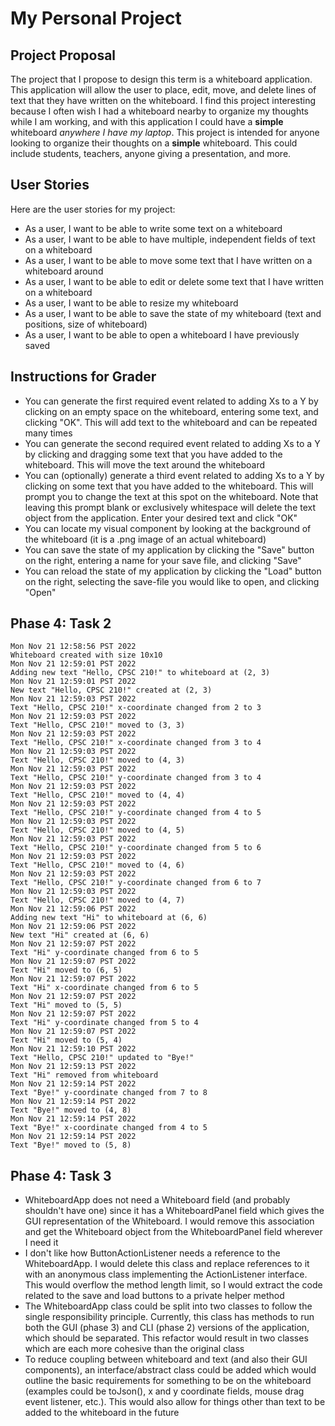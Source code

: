 # My Personal Project
## Project Proposal

The project that I propose to design this term is a whiteboard application. This application will allow the user to
place, edit, move, and delete lines of text that they have written on the whiteboard. I find this project interesting 
because I often wish I had a whiteboard nearby to organize my thoughts while I am working, and with this application I 
could have a **simple** whiteboard *anywhere I have my laptop*. This project is intended for anyone looking to organize
their thoughts on a **simple** whiteboard. This could include students, teachers, anyone giving a presentation,
and more.

## User Stories
Here are the user stories for my project:
- As a user, I want to be able to write some text on a whiteboard
- As a user, I want to be able to have multiple, independent fields of text on a whiteboard
- As a user, I want to be able to move some text that I have written on a whiteboard around
- As a user, I want to be able to edit or delete some text that I have written on a whiteboard
- As a user, I want to be able to resize my whiteboard
- As a user, I want to be able to save the state of my whiteboard (text and positions, size of whiteboard)
- As a user, I want to be able to open a whiteboard I have previously saved

## Instructions for Grader
- You can generate the first required event related to adding Xs to a Y by clicking on an empty space on the whiteboard,
entering some text, and clicking "OK". This will add text to the whiteboard and can be repeated many times
- You can generate the second required event related to adding Xs to a Y by clicking and dragging some text that you
have added to the whiteboard. This will move the text around the whiteboard
- You can (optionally) generate a third event related to adding Xs to a Y by clicking on some text that you have added
to the whiteboard. This will prompt you to change the text at this spot on the whiteboard. Note that leaving this prompt
blank or exclusively whitespace will delete the text object from the application. Enter your desired text and click "OK"
- You can locate my visual component by looking at the background of the whiteboard (it is a .png image of an actual
whiteboard)
- You can save the state of my application by clicking the "Save" button on the right, entering a name for your save
file, and clicking "Save"
- You can reload the state of my application by clicking the "Load" button on the right, selecting the save-file you
would like to open, and clicking "Open"

## Phase 4: Task 2
```text
Mon Nov 21 12:58:56 PST 2022
Whiteboard created with size 10x10
Mon Nov 21 12:59:01 PST 2022
Adding new text "Hello, CPSC 210!" to whiteboard at (2, 3)
Mon Nov 21 12:59:01 PST 2022
New text "Hello, CPSC 210!" created at (2, 3)
Mon Nov 21 12:59:03 PST 2022
Text "Hello, CPSC 210!" x-coordinate changed from 2 to 3
Mon Nov 21 12:59:03 PST 2022
Text "Hello, CPSC 210!" moved to (3, 3)
Mon Nov 21 12:59:03 PST 2022
Text "Hello, CPSC 210!" x-coordinate changed from 3 to 4
Mon Nov 21 12:59:03 PST 2022
Text "Hello, CPSC 210!" moved to (4, 3)
Mon Nov 21 12:59:03 PST 2022
Text "Hello, CPSC 210!" y-coordinate changed from 3 to 4
Mon Nov 21 12:59:03 PST 2022
Text "Hello, CPSC 210!" moved to (4, 4)
Mon Nov 21 12:59:03 PST 2022
Text "Hello, CPSC 210!" y-coordinate changed from 4 to 5
Mon Nov 21 12:59:03 PST 2022
Text "Hello, CPSC 210!" moved to (4, 5)
Mon Nov 21 12:59:03 PST 2022
Text "Hello, CPSC 210!" y-coordinate changed from 5 to 6
Mon Nov 21 12:59:03 PST 2022
Text "Hello, CPSC 210!" moved to (4, 6)
Mon Nov 21 12:59:03 PST 2022
Text "Hello, CPSC 210!" y-coordinate changed from 6 to 7
Mon Nov 21 12:59:03 PST 2022
Text "Hello, CPSC 210!" moved to (4, 7)
Mon Nov 21 12:59:06 PST 2022
Adding new text "Hi" to whiteboard at (6, 6)
Mon Nov 21 12:59:06 PST 2022
New text "Hi" created at (6, 6)
Mon Nov 21 12:59:07 PST 2022
Text "Hi" y-coordinate changed from 6 to 5
Mon Nov 21 12:59:07 PST 2022
Text "Hi" moved to (6, 5)
Mon Nov 21 12:59:07 PST 2022
Text "Hi" x-coordinate changed from 6 to 5
Mon Nov 21 12:59:07 PST 2022
Text "Hi" moved to (5, 5)
Mon Nov 21 12:59:07 PST 2022
Text "Hi" y-coordinate changed from 5 to 4
Mon Nov 21 12:59:07 PST 2022
Text "Hi" moved to (5, 4)
Mon Nov 21 12:59:10 PST 2022
Text "Hello, CPSC 210!" updated to "Bye!"
Mon Nov 21 12:59:13 PST 2022
Text "Hi" removed from whiteboard
Mon Nov 21 12:59:14 PST 2022
Text "Bye!" y-coordinate changed from 7 to 8
Mon Nov 21 12:59:14 PST 2022
Text "Bye!" moved to (4, 8)
Mon Nov 21 12:59:14 PST 2022
Text "Bye!" x-coordinate changed from 4 to 5
Mon Nov 21 12:59:14 PST 2022
Text "Bye!" moved to (5, 8)
```

## Phase 4: Task 3
- WhiteboardApp does not need a Whiteboard field (and probably shouldn't have one) since it has a WhiteboardPanel field
  which gives the GUI representation of the Whiteboard. I would remove this association and get the Whiteboard object from
  the WhiteboardPanel field wherever I need it
- I don't like how ButtonActionListener needs a reference to the WhiteboardApp. I would delete this class and replace
  references to it with an anonymous class implementing the ActionListener interface. This would overflow the method
  length limit, so I would extract the code related to the save and load buttons to a private helper method
- The WhiteboardApp class could be split into two classes to follow the single responsibility principle. Currently,
  this class has methods to run both the GUI (phase 3) and CLI (phase 2) versions of the application, which should be
  separated. This refactor would result in two classes which are each more cohesive than the original class
- To reduce coupling between whiteboard and text (and also their GUI components), an interface/abstract class could be
added which would outline the basic requirements for something to be on the whiteboard (examples could be toJson(), x
and y coordinate fields, mouse drag event listener, etc.). This would also allow for things other than text to be added
to the whiteboard in the future